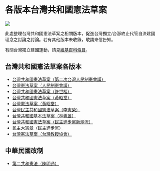 # 各版本台灣共和國憲法草案

![](taiwan-flag.jpg)

此處整理台灣共和國憲法草案之相關版本，促進台灣獨立/台澎終止代管自決建國理念之討論之討論。若有其他版本未收錄，敬請來信告知。

有關台灣獨立建國運動，請見[維基百科條目](https://zh.wikipedia.org/zh-tw/%E5%8F%B0%E7%81%A3%E7%8D%A8%E7%AB%8B%E9%81%8B%E5%8B%95)。

## 台灣共和國憲法草案各版本

* [台灣共和國憲法草案（第二次台灣人民制憲會議）](台灣共和國憲法草案（第二次台灣人民制憲會議）.md)
* [台灣憲法草案（人民制憲會議）](台灣憲法草案（人民制憲會議）.md)
* [台灣共和國憲法草案（許世楷）](台灣共和國憲法草案（許世楷）.md)
* [台灣共和國憲法草案（黃昭堂）](台灣共和國憲法草案（黃昭堂）.md)
* [台灣憲法草案（黃昭堂）](台灣憲法草案（黃昭堂）.md)
* [台灣民主共和國憲法草案（李憲榮）](台灣民主共和國憲法草案（李憲榮）.md)
* [台灣共和國基本法草案（林義雄）](台灣共和國基本法草案（林義雄）.md)
* [台灣共和國憲法草案（民主進步黨新潮流）](台灣共和國憲法草案（民主進步黨新潮流）.md)
* [民主大憲章（民主進步黨）](民主大憲章（民主進步黨）.md)
* [台灣憲法草案（台灣教授協會）](台灣憲法草案（台灣教授協會）.md)

## 中華民國改制

* [第二共和憲法（陳明通）](第二共和憲法（陳明通）.md)

